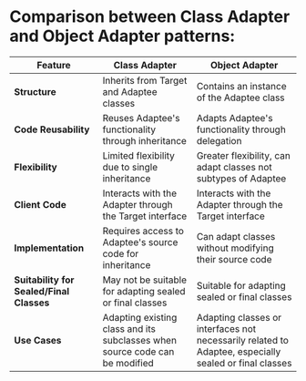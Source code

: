 # Comparison between Class Adapter and Object Adapter patterns:

| Feature                                  | Class Adapter                                                               | Object Adapter                                                                                        |
| ---------------------------------------- | --------------------------------------------------------------------------- | ----------------------------------------------------------------------------------------------------- |
| **Structure**                            | Inherits from Target and Adaptee classes                                    | Contains an instance of the Adaptee class                                                             |
| **Code Reusability**                     | Reuses Adaptee's functionality through inheritance                          | Adapts Adaptee's functionality through delegation                                                     |
| **Flexibility**                          | Limited flexibility due to single inheritance                               | Greater flexibility, can adapt classes not subtypes of Adaptee                                        |
| **Client Code**                          | Interacts with the Adapter through the Target interface                     | Interacts with the Adapter through the Target interface                                               |
| **Implementation**                       | Requires access to Adaptee's source code for inheritance                    | Can adapt classes without modifying their source code                                                 |
| **Suitability for Sealed/Final Classes** | May not be suitable for adapting sealed or final classes                    | Suitable for adapting sealed or final classes                                                         |
| **Use Cases**                            | Adapting existing class and its subclasses when source code can be modified | Adapting classes or interfaces not necessarily related to Adaptee, especially sealed or final classes |